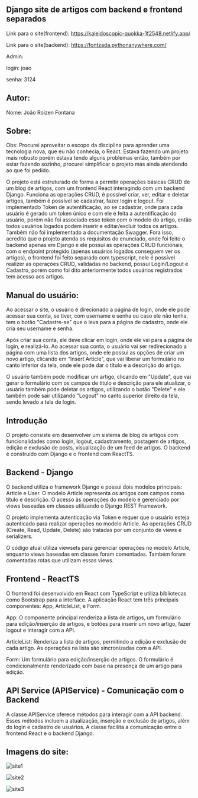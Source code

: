 ## Django site de artigos com backend e frontend separados

Link para o site(frontend): https://kaleidoscopic-quokka-1f2548.netlify.app/

Link para o site(backend): https://fontzada.pythonanywhere.com/

Admin: 

login: joao

senha: 3124

## Autor:
Nome: João Roizen Fontana

## Sobre:

Obs: Procurei aproveitar o escopo da disciplina para aprender uma tecnologia nova, que eu não conhecia, o React. Estava fazendo um projeto mais robusto porém estava tendo alguns problemas então, também por estar fazendo sozinho, procurei simplificar o projeto mas ainda atendendo ao que foi pedido.

O projeto está estruturado de forma a permitir operações básicas CRUD de um blog de artigos, com um frontend React interagindo com um backend Django. Funciona as operações CRUD, é possível criar, ver, editar e deletar artigos, também é possível se cadastrar, fazer login e logout. Foi implementado Token de autentificação, ao se cadastrar, onde para cada usuário é gerado um token único e com ele é feita a autentificação do usuário, porém não foi associado esse token com o modelo do artigo, então todos usuários logados podem inserir e editar/excluir todos os artigos. Também não foi implementado a documentação Swagger. Fora isso, acredito que o projeto atenda os requisitos do enunciado, onde foi feito o backend apenas em Django e ele possui as operações CRUD funcionais, com o endpoint protegido (apenas usuários logados conseguem ver os artigos), o frontend foi feito separado com typescript, nele é possível realizer as operações CRUD, validadas no backend, possui Login/Logout e Cadastro, porém como foi dito anteriormente todos usuários registrados tem acesso aos artigos.

## Manual do usuário:
Ao acessar o site, o usuário é direcionado a página de login, onde ele pode acessar sua conta, se tiver, com username e senha ou caso ele não tenha, tem o botão "Cadastre-se" que o leva para a página de cadastro, onde ele cria seu username e senha. 

Após criar sua conta, ele deve clicar em login, onde ele vai para a página de login, e realizá-lo. Ao acessar sua conta, o usuário vai ser redirecionado a página com uma lista dos artigos, onde ele possui as opções de criar um novo artigo, clicando em "Insert Article", que vai liberar um formulário no canto inferior da tela, onde ele pode dar o título e a descrição do artigo.

O usuário também pode modificar um artigo, clicando em "Update", que vai gerar o formulário com os campos de título e descrição para ele atualizar, o usuário também pode deletar os artigos, utilizando o botão "Delete" e ele
também pode sair utilizando "Logout" no canto superior direito da tela, sendo levado a tela de login.

## Introdução

O projeto consiste em desenvolver um sistema de blog de artigos com funcionalidades como login, logout, cadastramento, postagem de artigos, edição e exclusão de posts, visualização de um feed de artigos. O backend é construído com Django e o frontend com ReactTS.

## Backend - Django

O backend utiliza o framework Django e possui dois modelos principais: Article e User. O modelo Article representa os artigos com campos como título e descrição. O acesso às operações do modelo é gerenciado por views baseadas em classes utilizando o Django REST Framework.

O projeto implementa autenticação via Token e requer que o usuário esteja autenticado para realizar operações no modelo Article. As operações CRUD (Create, Read, Update, Delete) são tratadas por um conjunto de views e serializers.

O código atual utiliza viewsets para gerenciar operações no modelo Article, enquanto views baseadas em classes foram comentadas. Também foram comentadas rotas que utilizam essas views.

## Frontend - ReactTS

O frontend foi desenvolvido em React com TypeScript e utiliza bibliotecas como Bootstrap para a interface. A aplicação React tem três principais componentes: App, ArticleList, e Form.

App: O componente principal renderiza a lista de artigos, um formulário para edição/inserção de artigos, e botões para inserir um novo artigo, fazer logout e interagir com a API.

ArticleList: Renderiza a lista de artigos, permitindo a edição e exclusão de cada artigo. As operações na lista são sincronizadas com a API.

Form: Um formulário para edição/inserção de artigos. O formulário é condicionalmente renderizado com base na presença de um artigo para edição.

## API Service (APIService) - Comunicação com o Backend

A classe APIService oferece métodos para interagir com a API backend. Esses métodos incluem a atualização, inserção e exclusão de artigos, além do login e cadastro de usuários. A classe facilita a comunicação entre o frontend React e o backend Django.

## Imagens do site:

![site1](https://github.com/JoaoRoizenFontana/Django-T2/assets/38985296/437a1dc1-017d-44b8-976d-f1cbe5a7c1dc)

![site2](https://github.com/JoaoRoizenFontana/Django-T2/assets/38985296/5b9698c2-798d-4921-a5d7-9d69738f079c)

![site3](https://github.com/JoaoRoizenFontana/Django-T2/assets/38985296/4437c8b4-e11c-4d49-bdb8-aee67f5eded9)
